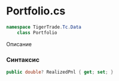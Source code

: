 
# Portfolio.cs
```csharp
namespace TigerTrade.Tc.Data  
    class Portfolio
```

Описание

### Синтаксис
```csharp
public double? RealizedPnl { get; set; }
```
